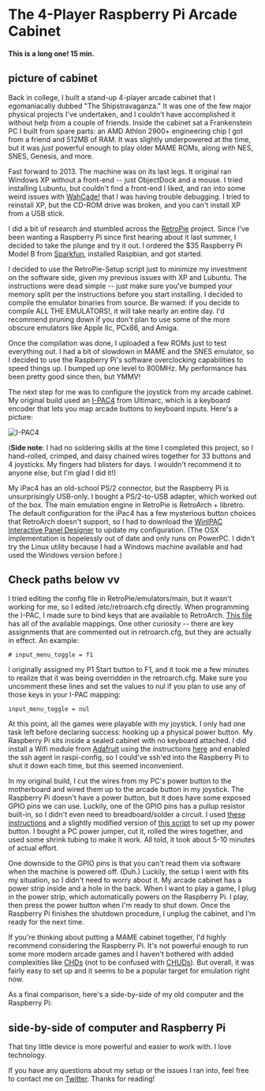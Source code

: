 # The 4-Player Raspberry Pi Arcade Cabinet

#### This is a long one! 15 min.

## picture of cabinet

Back in college, I built a stand-up 4-player arcade cabinet that I egomaniacally dubbed "The Shipstravaganza." It was one of the few major physical projects I've undertaken, and I couldn't have accomplished it without help from a couple of friends. Inside the cabinet sat a Frankenstein PC I built from spare parts: an AMD Athlon 2900+ engineering chip I got from a friend and 512MB of RAM. It was slightly underpowered at the time, but it was *just* powerful enough to play older MAME ROMs, along with NES, SNES, Genesis, and more.

Fast forward to 2013. The machine was on its last legs. It original ran Windows XP without a front-end -- just ObjectDock and a mouse. I tried installing Lubuntu, but couldn't find a front-end I liked, and ran into some weird issues with [WahCade!](http://www.anti-particle.com/wahcade.shtml) that I was having trouble debugging. I tried to reinstall XP, but the CD-ROM drive was broken, and you can't install XP from a USB stick.

I did a bit of research and stumbled across the [RetroPie](http://blog.petrockblock.com/retropie/) project. Since I've been wanting a Raspberry Pi since first hearing about it last summer, I decided to take the plunge and try it out. I ordered the $35 Raspberry Pi Model B from [Sparkfun](https://www.sparkfun.com/products/11546), installed Raspbian, and got started.

I decided to use the RetroPie-Setup script just to minimize my investment on the software side, given my previous issues with XP and Lubuntu. The instructions were dead simple -- just make sure you've bumped your memory split per the instructions before you start installing. I decided to compile the emulator binaries from source. Be warned: if you decide to compile ALL THE EMULATORS!, it will take nearly an entire day. I'd recommend pruning down if you don't plan to use some of the more obscure emulators like Apple IIc, PCx86, and Amiga.

Once the compilation was done, I uploaded a few ROMs just to test everything out. I had a bit of slowdown in MAME and the SNES emulator, so I decided to use the Raspberry Pi's software overclocking capabilities to speed things up. I bumped up one level to 800MHz. My performance has been pretty good since then, but YMMV!

The next step for me was to configure the joystick from my arcade cabinet. My original build used an [I-PAC4](http://www.ultimarc.com/ipac1.html) from Ultimarc, which is a keyboard encoder that lets you map arcade buttons to keyboard inputs. Here's a picture:

![I-PAC4](http://www.ultimarc.com/images/ipac4top.jpg)

(**Side note**: I had no soldering skills at the time I completed this project, so I hand-rolled, crimped, and daisy chained wires together for 33 buttons and 4 joysticks. My fingers had blisters for days. I wouldn't recommend it to anyone else, but I'm glad I did it!)

My iPac4 has an old-school PS/2 connector, but the Raspberry Pi is unsurprisingly USB-only. I bought a PS/2-to-USB adapter, which worked out of the box. The main emulation engine in RetroPie is RetroArch + libretro. The default configuration for the iPac4 has a few mysterious button choices that RetroArch doesn't support, so I had to download the [WinIPAC Interactive Panel Designer](http://www.ultimarc.com/download.html) to update my configuration. (The OSX implementation is hopelessly out of date and only runs on PowerPC. I didn't try the Linux utility because I had a Windows machine available and had used the Windows version before.)

## Check paths below   vv

I tried editing the config file in RetroPie/emulators/main, but it wasn't working for me, so I edited /etc/retroarch.cfg directly. When programming the I-PAC, I made sure to bind keys that are available to RetroArch. [This file](https://github.com/libretro/RetroArch/blob/e911eda7f41a9e0750ddf01880827b6e8ac1bfc4/input/input_common.c#L616) has all of the available mappings. One other curiosity -- there are key assignments that are commented out in retroarch.cfg, but they are actually in effect. An example:

    # input_menu_toggle = f1

I originally assigned my P1 Start button to F1, and it took me a few minutes to realize that it was being overridden in the retroarch.cfg. Make sure you uncomment these lines and set the values to nul if you plan to use any of those keys in your I-PAC mapping:

    input_menu_toggle = nul

At this point, all the games were playable with my joystick. I only had one task left before declaring success: hooking up a physical power button. My Raspberry Pi sits inside a sealed cabinet with no keyboard attached. I did install a Wifi module from [Adafruit](http://www.adafruit.com/products/814) using the instructions [here](http://learn.adafruit.com/adafruits-raspberry-pi-lesson-3-network-setup/setting-up-wifi-with-occidentalis) and enabled the ssh agent in raspi-config, so I could've ssh'ed into the Raspberry Pi to shut it down each time, but this seemed inconvenient.

In my original build, I cut the wires from my PC's power button to the motherboard and wired them up to the arcade button in my joystick. The Raspberry Pi doesn't have a power button, but it does have some exposed GPIO pins we can use. Luckily, one of the GPIO pins has a pullup resistor built-in, so I didn't even need to breadboard/solder a circuit. I used [these instructions](http://www.raspberrypi.org/phpBB3/viewtopic.php?f=37&t=42449) and a slightly modified version of [this script](https://github.com/g0to/misc_scripts/blob/master/raspi_gpio_actions_INT.py) to set up my power button. I bought a PC power jumper, cut it, rolled the wires together, and used some shrink tubing to make it work. All told, it took about 5-10 minutes of actual effort.

One downside to the GPIO pins is that you can't read them via software when the machine is powered off. (Duh.) Luckily, the setup I went with fits my situation, so I didn't need to worry about it. My arcade cabinet has a power strip inside and a hole in the back. When I want to play a game, I plug in the power strip, which automatically powers on the Raspberry Pi. I play, then press the power button when I'm ready to shut down. Once the Raspberry Pi finishes the shutdown procedure, I unplug the cabinet, and I'm ready for the next time.

If you're thinking about putting a MAME cabinet together, I'd highly recommend considering the Raspberry Pi. It's not powerful enough to run some more modern arcade games and I haven't bothered with added complexities like [CHDs](http://en.wikipedia.org/wiki/MAME#Game_data) (not to be confused with [CHUDs](http://en.wikipedia.org/wiki/C.H.U.D.)). But overall, it was fairly easy to set up and it seems to be a popular target for emulation right now.

As a final comparison, here's a side-by-side of my old computer and the Raspberry Pi:

## side-by-side of computer and Raspberry Pi

That tiny little device is more powerful and easier to work with. I love technology.

If you have any questions about my setup or the issues I ran into, feel free to contact me on [Twitter](https://twitter.com/kyleashipley). Thanks for reading!
